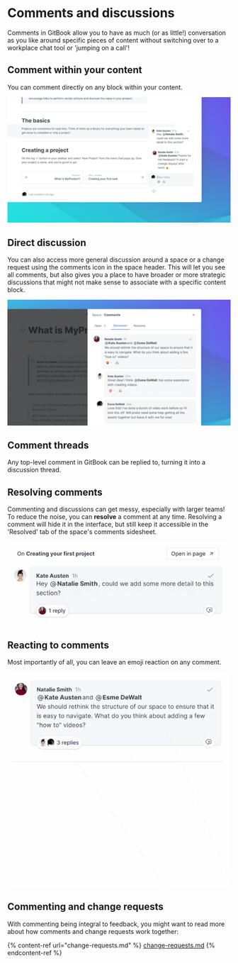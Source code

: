 # Comments and discussions

Comments in GitBook allow you to have as much (or as little!) conversation as you like around specific pieces of content without switching over to a workplace chat tool or 'jumping on a call'!

## Comment within your content <a href="#comment-within-your-content" id="comment-within-your-content"></a>

You can comment directly on any block within your content.

![](<../../.gitbook/assets/Comment On Block (1).png>)

## Direct discussion

You can also access more general discussion around a space or a change request using the comments icon in the space header. This will let you see all comments, but also gives you a place to have broader or more strategic discussions that might not make sense to associate with a specific content block.

![](<../../.gitbook/assets/Direct Discussion.png>)

## Comment threads

Any top-level comment in GitBook can be replied to, turning it into a discussion thread.

## Resolving comments

Commenting and discussions can get messy, especially with larger teams! To reduce the noise, you can **resolve** a comment at any time. Resolving a comment will hide it in the interface, but still keep it accessible in the 'Resolved' tab of the space's comments sidesheet.

![](<../../.gitbook/assets/Resolve Comment.gif>)

## Reacting to comments

Most importantly of all, you can leave an emoji reaction on any comment.

![](<../../.gitbook/assets/Comment React.gif>)

## Commenting and change requests

With commenting being integral to feedback, you might want to read more about how comments and change requests work together:

{% content-ref url="change-requests.md" %}
[change-requests.md](change-requests.md)
{% endcontent-ref %}
